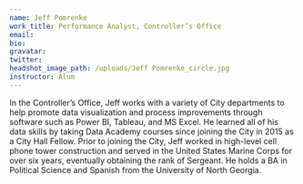 ```yaml
---
name: Jeff Pomrenke
work_title: Performance Analyst, Controller’s Office
email:
bio:
gravatar:
twitter:
headshot_image_path: /uploads/Jeff Pomrenke_circle.jpg
instructor: Alum
---
```

In the Controller’s Office, Jeff works with a variety of City departments to help promote data visualization and process improvements through software such as Power BI, Tableau, and MS Excel. He learned all of his data skills by taking Data Academy courses since joining the City in 2015 as a City Hall Fellow. Prior to joining the City, Jeff worked in high-level cell phone tower construction and served in the United States Marine Corps for over six years, eventually obtaining the rank of Sergeant. He holds a BA in Political Science and Spanish from the University of North Georgia.